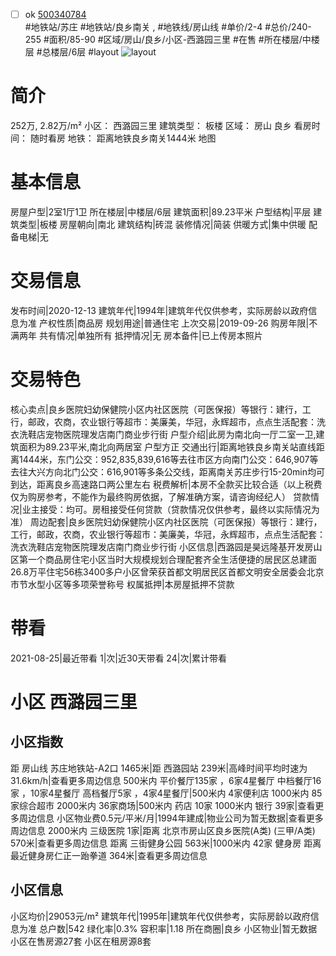 - [ ] ok [500340784](https://bj.5i5j.com/ershoufang/500340784.html)  
 #地铁站/苏庄 #地铁站/良乡南关 ,  #地铁线/房山线
#单价/2-4 #总价/240-255 #面积/85-90   #区域/房山/良乡/小区-西潞园三里 #在售 #所在楼层/中楼层 #总楼层/6层 #layout 
![layout](http://image2a.5i5j.com/bdir/layout/355189.jpg_P5.jpg) 
# 简介 
 252万,  2.82万/m² 
小区： 西潞园三里
建筑类型： 板楼
区域： 房山 良乡
看房时间： 随时看房
地铁： 距离地铁良乡南关1444米 地图
# 基本信息 
 房屋户型|2室1厅1卫
所在楼层|中楼层/6层
建筑面积|89.23平米
户型结构|平层
建筑类型|板楼
房屋朝向|南北
建筑结构|砖混
装修情况|简装
供暖方式|集中供暖
配备电梯|无
# 交易信息 
 发布时间|2020-12-13
建筑年代|1994年|建筑年代仅供参考，实际房龄以政府信息为准
产权性质|商品房
规划用途|普通住宅
上次交易|2019-09-26
购房年限|不满两年
共有情况|单独所有
抵押情况|无
房本备件|已上传房本照片
# 交易特色 
 核心卖点|良乡医院妇幼保健院小区内社区医院（可医保报）等银行：建行，工行，邮政，农商，农业银行等超市：美廉美，华冠，永辉超市，点点生活配套：洗衣洗鞋店宠物医院理发店南门商业步行街
户型介绍|此房为南北向一厅二室一卫,建筑面积为89.23平米,南北向两居室 户型方正
交通出行|距离地铁良乡南关站直线距离1444米，东门公交：952,835,839,616等去往市区方向南门公交：646,907等去往大兴方向北门公交：616,901等多条公交线，距离南关苏庄步行15-20min均可到达，距离良乡高速路口两公里左右
税费解析|本房不全款买比较合适（以上税费仅为购房参考，不能作为最终购房依据，了解准确方案，请咨询经纪人）
贷款情况|业主接受：均可。房租接受任何贷款（贷款情况仅供参考，最终以实际情况为准）
周边配套|良乡医院妇幼保健院小区内社区医院（可医保报）等银行：建行，工行，邮政，农商，农业银行等超市：美廉美，华冠，永辉超市，点点生活配套：洗衣洗鞋店宠物医院理发店南门商业步行街
小区信息|西潞园是昊远隆基开发房山区第一个商品房住宅小区当时大规模规划合理配套齐全生活便捷的居民区总建面26.8万平住宅56栋3400多户小区曾荣获首都文明居民区首都文明安全居委会北京市节水型小区等多项荣誉称号
权属抵押|本房屋抵押不贷款
# 带看 
 2021-08-25|最近带看	 1|次|近30天带看	 24|次|累计带看
# 小区 西潞园三里
## 小区指数 
 距 房山线 苏庄地铁站-A2口 1465米|距 西潞园站 239米|高峰时间平均时速为31.6km/h|查看更多周边信息
500米内 平价餐厅135家 ，6家4星餐厅
中档餐厅16家 ，10家4星餐厅
高档餐厅5家 ，4家4星餐厅|500米内 4家便利店
1000米内 85家综合超市
2000米内 36家商场|500米内 药店 10家
1000米内 银行 39家|查看更多周边信息
小区物业费0.5元/平米/月|1994年建成|物业公司为暂无数据|查看更多周边信息
2000米内 三级医院 1家|距离 北京市房山区良乡医院(A类) (三甲/A类) 570米|查看更多周边信息
距离 三街健身公园 563米|1000米内 42家 健身房
距离最近健身房仁正一跆拳道 364米|查看更多周边信息
## 小区信息 
 小区均价|29053元/m²
建筑年代|1995年|建筑年代仅供参考，实际房龄以政府信息为准
总户数|542
绿化率|0.3%
容积率|1.18
所在商圈|良乡
小区物业|暂无数据
小区在售房源27套
小区在租房源8套

